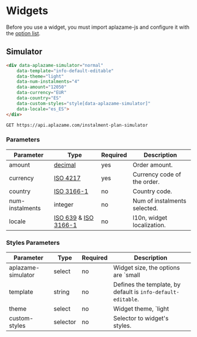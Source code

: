 # Widgets

Before you use a widget, you must import aplazame-js and configure it with the [option list](#3-steps-to-checkout-v2).

## Simulator

```html
<div data-aplazame-simulator="normal"
	data-template="info-default-editable"
	data-theme="light"
	data-num-instalments="4"
	data-amount="12050"
	data-currency="EUR"
	data-country="ES"
	data-custom-styles="style[data-aplazame-simulator]"
	data-locale="es_ES">
</div>
```

`GET https://api.aplazame.com/instalment-plan-simulator`

### Parameters

Parameter | Type | Required | Description
--------- | ---- | -------- | -----------
amount | [decimal](#decimals)  | yes | Order amount.
currency | [ISO 4217](http://es.wikipedia.org/wiki/ISO_4217) | yes | Currency code of the order.
country | [ISO 3166-1](http://es.wikipedia.org/wiki/ISO_3166-1) | no | Country code.
num-instalments | integer | no | Num of instalments selected.
locale | [ISO 639](https://en.wikipedia.org/wiki/ISO_639) & [ISO 3166-1](http://es.wikipedia.org/wiki/ISO_3166-1) | no | l10n, widget localization.


### Styles Parameters

Parameter | Type | Required | Description
--------- | ---- | -------- | -----------
aplazame-simulator | select | no | Widget size, the options are `small|normal|big`.
template | string | no | Defines the template, by default is `info-default-editable`.
theme | select | no | Widget theme, `light|dark`.
custom-styles | selector | no | Selector to widget's styles.

